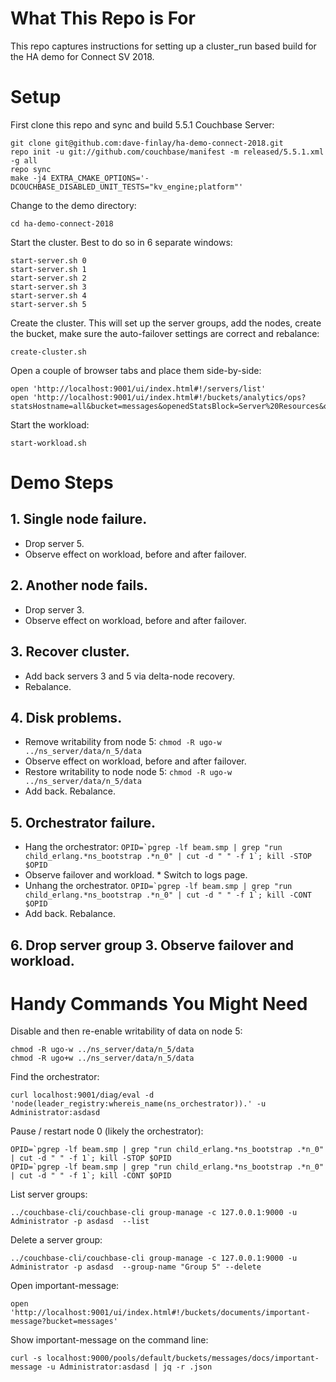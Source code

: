 # What This Repo is For 
This repo captures instructions for setting up a cluster_run based build 
for the HA demo for Connect SV 2018.

# Setup
First clone this repo and sync and build 5.5.1 Couchbase Server:
 
```
git clone git@github.com:dave-finlay/ha-demo-connect-2018.git
repo init -u git://github.com/couchbase/manifest -m released/5.5.1.xml -g all
repo sync
make -j4 EXTRA_CMAKE_OPTIONS='-DCOUCHBASE_DISABLED_UNIT_TESTS="kv_engine;platform"'
```

Change to the demo directory:
```
cd ha-demo-connect-2018
```

Start the cluster. Best to do so in 6 separate windows:

```
start-server.sh 0
start-server.sh 1
start-server.sh 2
start-server.sh 3
start-server.sh 4
start-server.sh 5
```

Create the cluster. This will set up the server groups, add the nodes, create the bucket,
make sure the auto-failover settings are correct and rebalance:

```
create-cluster.sh
```

Open a couple of browser tabs and place them side-by-side:
```
open 'http://localhost:9001/ui/index.html#!/servers/list'
open 'http://localhost:9001/ui/index.html#!/buckets/analytics/ops?statsHostname=all&bucket=messages&openedStatsBlock=Server%20Resources&openedStatsBlock=Summary&zoom=minute'
```

Start the workload:
```
start-workload.sh
```

# Demo Steps

## 1. Single node failure.
* Drop server 5. 
* Observe effect on workload, before and after failover.

## 2. Another node fails.
* Drop server 3.
* Observe effect on workload, before and after failover.

## 3. Recover cluster.
* Add back servers 3 and 5 via delta-node recovery. 
* Rebalance.

## 4. Disk problems.
* Remove writability from node 5: `chmod -R ugo-w ../ns_server/data/n_5/data`
* Observe effect on workload, before and after failover.
* Restore writability to node node 5: `chmod -R ugo-w ../ns_server/data/n_5/data`
* Add back. Rebalance.
    
## 5. Orchestrator failure.
* Hang the orchestrator: 
    ```OPID=`pgrep -lf beam.smp | grep "run child_erlang.*ns_bootstrap .*n_0" | cut -d " " -f 1`; kill -STOP $OPID```
* Observe failover and workload.
        * Switch to logs page.
* Unhang the orchestrator.
```OPID=`pgrep -lf beam.smp | grep "run child_erlang.*ns_bootstrap .*n_0" | cut -d " " -f 1`; kill -CONT $OPID```
* Add back. Rebalance.
    
## 6. Drop server group 3. Observe failover and workload. 

# Handy Commands You Might Need

Disable and then re-enable writability of data on node 5:
```
chmod -R ugo-w ../ns_server/data/n_5/data
chmod -R ugo+w ../ns_server/data/n_5/data
```

Find the orchestrator:
```
curl localhost:9001/diag/eval -d 'node(leader_registry:whereis_name(ns_orchestrator)).' -u Administrator:asdasd
```

Pause / restart node 0 (likely the orchestrator):

```
OPID=`pgrep -lf beam.smp | grep "run child_erlang.*ns_bootstrap .*n_0" | cut -d " " -f 1`; kill -STOP $OPID
OPID=`pgrep -lf beam.smp | grep "run child_erlang.*ns_bootstrap .*n_0" | cut -d " " -f 1`; kill -CONT $OPID
```

List server groups:
```
../couchbase-cli/couchbase-cli group-manage -c 127.0.0.1:9000 -u Administrator -p asdasd  --list
```

Delete a server group:
```
../couchbase-cli/couchbase-cli group-manage -c 127.0.0.1:9000 -u Administrator -p asdasd  --group-name "Group 5" --delete
```

Open important-message:
```
open 'http://localhost:9001/ui/index.html#!/buckets/documents/important-message?bucket=messages'
```

Show important-message on the command line:
```
curl -s localhost:9000/pools/default/buckets/messages/docs/important-message -u Administrator:asdasd | jq -r .json
```


